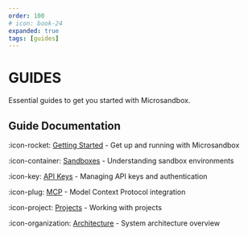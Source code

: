 ```yaml
---
order: 100
# icon: book-24
expanded: true
tags: [guides]
---
```


# GUIDES

Essential guides to get you started with Microsandbox.

## Guide Documentation

:icon-rocket: [Getting Started](getting-started.md) - Get up and running with Microsandbox

:icon-container: [Sandboxes](sandboxes.md) - Understanding sandbox environments

:icon-key: [API Keys](api-keys.md) - Managing API keys and authentication

:icon-plug: [MCP](mcp.md) - Model Context Protocol integration

:icon-project: [Projects](projects.md) - Working with projects

:icon-organization: [Architecture](architecture.md) - System architecture overview
